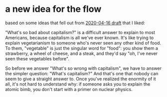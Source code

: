 # a new idea for the flow

based on some ideas that fell out from [2020-04-16 draft](f9d2ad5d-3bca-4aa9-ab87-49744fb999bf.md) that I liked:

"What's so bad about capitalism?" is a difficult answer to explain to most Americans, because capitalism is all we've ever known. It's like trying to explain vegetarianism to someone who's never seen any other kind of food. To them, "vegetable" is just the singular word for "food": you show them a strawberry, a wheel of cheese, and a steak, and they'd say "oh, I've never seen these vegetables before".

So before we answer "What's so wrong with capitalism", we have to answer the simpler question: "What's capitalism?" And that's one that nobody can seem to give a straight answer to. Once you've realized the enormity of it all, it's not hard to understand why: if someone asks you to explain the atomic bimb, you don't start with a primer on nuclear physics.

